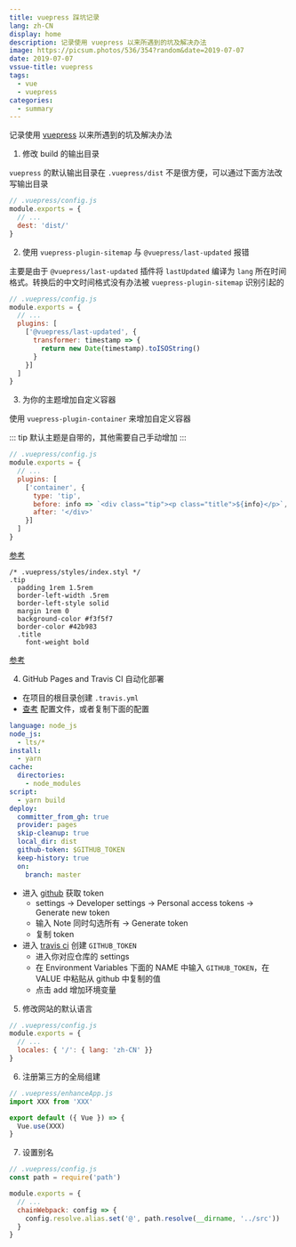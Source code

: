 ```yaml
---
title: vuepress 踩坑记录
lang: zh-CN
display: home
description: 记录使用 vuepress 以来所遇到的坑及解决办法
image: https://picsum.photos/536/354?random&date=2019-07-07
date: 2019-07-07
vssue-title: vuepress
tags:
  - vue
  - vuepress
categories:
  - summary
--- 
```


记录使用 [vuepress](https://v1.vuepress.vuejs.org) 以来所遇到的坑及解决办法

<!-- more -->

1. 修改 build 的输出目录

`vuepress` 的默认输出目录在 `.vuepress/dist` 不是很方便，可以通过下面方法改写输出目录

``` js
// .vuepress/config.js
module.exports = {
  // ...
  dest: 'dist/'
}
```

2. 使用 `vuepress-plugin-sitemap` 与 `@vuepress/last-updated` 报错

主要是由于 `@vuepress/last-updated` 插件将 `lastUpdated` 编译为 `lang` 所在时间格式。转换后的中文时间格式没有办法被 `vuepress-plugin-sitemap` 识别引起的

``` js
// .vuepress/config.js
module.exports = {
  // ...
  plugins: [
    ['@vuepress/last-updated', {
      transformer: timestamp => {
        return new Date(timestamp).toISOString()
      }
    }]
  ]
}
```

3. 为你的主题增加自定义容器

使用 `vuepress-plugin-container` 来增加自定义容器

::: tip
默认主题是自带的，其他需要自己手动增加
:::

``` js
// .vuepress/config.js
module.exports = {
  // ...
  plugins: [
    ['container', {
      type: 'tip',
      before: info => `<div class="tip"><p class="title">${info}</p>`,
      after: '</div>'
    }]
  ]
}
```
[参考](https://github.com/tolking/blog/blob/master/blog/.vuepress/config.js)
``` styl
/* .vuepress/styles/index.styl */
.tip
  padding 1rem 1.5rem
  border-left-width .5rem
  border-left-style solid
  margin 1rem 0
  background-color #f3f5f7
  border-color #42b983
  .title
    font-weight bold
```
[参考](https://github.com/tolking/blog/blob/master/blog/.vuepress/styles/index.styl)

4. GitHub Pages and Travis CI 自动化部署

- 在项目的根目录创建 `.travis.yml`
- [查考](https://docs.travis-ci.com/user/deployment/pages/) 配置文件，或者复制下面的配置

``` yml
language: node_js
node_js:
  - lts/*
install:
  - yarn
cache:
  directories:
    - node_modules
script:
  - yarn build
deploy:
  committer_from_gh: true
  provider: pages
  skip-cleanup: true
  local_dir: dist
  github-token: $GITHUB_TOKEN
  keep-history: true
  on:
    branch: master
```

- 进入 [github](https://github.com) 获取 token 
  + settings -> Developer settings -> Personal access tokens -> Generate new token
  + 输入 Note 同时勾选所有 -> Generate token
  + 复制 token
- 进入 [travis ci](https://travis-ci.org) 创建 `GITHUB_TOKEN`
  + 进入你对应仓库的 settings
  + 在 Environment Variables 下面的 NAME 中输入 `GITHUB_TOKEN`，在 VALUE 中粘贴从 github 中复制的值
  + 点击 add 增加环境变量

5. 修改网站的默认语言

``` js
// .vuepress/config.js
module.exports = {
  // ...
  locales: { '/': { lang: 'zh-CN' }}
}
```

6. 注册第三方的全局组建

``` js
// .vuepress/enhanceApp.js
import XXX from 'XXX'

export default ({ Vue }) => {
  Vue.use(XXX)
}

```

7. 设置别名

``` js
// .vuepress/config.js
const path = require('path')

module.exports = {
  // ...
  chainWebpack: config => {
    config.resolve.alias.set('@', path.resolve(__dirname, '../src'))
  }
}
```
